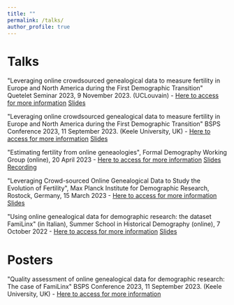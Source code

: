 ```yaml
---
title: ""
permalink: /talks/
author_profile: true
---
```

Talks
=====

"Leveraging online crowdsourced genealogical data to measure fertility in Europe and North America during the First Demographic Transition"  Quetelet Seminar 2023, 9 November 2023. (UCLouvain) - [Here to access for more information](https://uclouvain.be/fr/instituts-recherche/iacchos/demo/chaire-quetelet-2023.html)
[Slides]()


"Leveraging online crowdsourced genealogical data to measure fertility in Europe and North America during the First Demographic Transition" BSPS Conference 2023, 11 September 2023. (Keele University, UK) - [Here to access for more information](https://www.lse.ac.uk/international-development/research/british-society-for-population-studies/Assets/Historical-abstracts.pdf)
[Slides](https://github.com/romenti/romenti.github.io/blob/master/files/RiccardoOmenti_BSPS_presentation.pdf)



"Estimating fertility from online geneaologies", 
Formal Demography Working Group (online), 20 April 2023 - [Here to access for more information](https://formaldemography.github.io/working_group/previous.html)
[Slides](https://github.com/formaldemography/working_group/blob/main/presentations/RiccardoOmenti_FormalDemographyGroup_21stApril.pdf)
[Recording](https://www.youtube.com/watch?v=YAeV8WbQgk4)


"Leveraging Crowd-sourced Online Genealogical Data to Study the Evolution of Fertility",
Max Planck Institute for Demographic Research, Rostock, Germany, 15 March 2023 - [Here to access for more information](https://www.demogr.mpg.de/en/news_events_6123/calendar_1921/leveraging_crowdsourced_online_genealogical_data_to_study_the_evolution_of_fertility_11911)
[Slides](https://romenti.github.io/files/RiccardoOmenti_15thMarchPresentation.pdf) 

"Using online genealogical data for demographic research: the dataset FamiLinx" (in Italian),
Summer School in Historical Demography (online), 7 October 2022 - [Here to access for more information](https://demostorica.it/altri-eventi/scuola/)
[Slides](https://romenti.github.io/files/RiccardoOmenti_Slides_7October.pdf) 

Posters
======

"Quality assessment of online genealogical data for demographic research: The case of FamiLinx" BSPS Conference 2023, 11 September 2023. (Keele University, UK) - [Here to access for more information](https://www.lse.ac.uk/international-development/research/british-society-for-population-studies/Assets/Posters-abstracts5.pdf)


